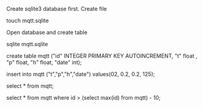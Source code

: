 Create sqlite3 database first.
Create file

 touch mqtt.sqlite

Open database and create table

 sqlite mqtt.sqlite

 create table mqtt ("id" INTEGER PRIMARY KEY AUTOINCREMENT, "t" float , "p" float, "h" float, "date" int);
 
 insert into mqtt ("t","p","h","date")  values(02, 0.2, 0.2, 125);
 
 select * from mqtt;

 select * from mqtt where id > (select max(id) from mqtt) - 10;
